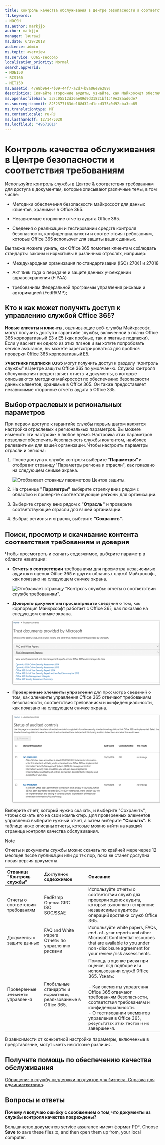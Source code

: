 ```yaml
---
title: Контроль качества обслуживания в Центре безопасности и соответствия требованиям
f1.keywords:
- NOCSH
ms.author: markjjo
author: markjjo
manager: laurawi
ms.date: 6/29/2018
audience: Admin
ms.topic: overview
ms.service: O365-seccomp
localization_priority: Normal
search.appverid:
- MOE150
- BCS160
- MET150
ms.assetid: 47e8b964-4b09-44f7-a2d7-b8a06e8e389c
description: Скачайте сторонние аудиты, узнайте, как Майкрософт обеспечивает безопасность данных клиентов и как вы можете соответствовать ISO, HIPAA, FINRA и FedRAMP при использовании Office 365.
ms.openlocfilehash: 33ec05512d36ae09d9d31821bf1d49e38aad6de7
ms.sourcegitcommit: 8252377f63de188d32ed1ccd37540d92cba3cb65
ms.translationtype: MT
ms.contentlocale: ru-RU
ms.lasthandoff: 12/14/2020
ms.locfileid: "49671010"
---
```

# <a name="service-assurance-in-the-security--compliance-center"></a>Контроль качества обслуживания в Центре безопасности и соответствия требованиям

Используйте контроль службы в Центре & соответствия требованиям для доступа к документам, которые описывают различные темы, в том числе: 
  
- Методики обеспечения безопасности майкрософт для данных клиентов, хранимые в Office 365. 
    
- Независимые сторонние отчеты аудита Office 365. 
    
- Сведения о реализации и тестировании средств контроля безопасности, конфиденциальности и соответствия требованиям, которые Office 365 использует для защиты ваших данных. 
    
Вы также можете узнать, как Office 365 помогает клиентам соблюдать стандарты, законы и нормативы в различных отраслях, например:
  
-  Международная организация по стандартизации (ISO) 27001 и 27018 
    
- Акт 1996 года о передаче и защите данных учреждений здравоохранения (HIPAA)
    
- требованиям Федеральной программы управления рисками и авторизацией (FedRAMP);
    
## <a name="who-can-access-office-365-service-assurance-and-how"></a>Кто и как может получить доступ к управлению службой Office 365?

 **Новые клиенты и клиенты,** оценивающие веб-службы Майкрософт, могут получить доступ к гарантийе службы, включенной в планы Office 365 корпоративный E3 и E5 (как пробные, так и платные подписки). Если у вас нет ни одного из этих планов и вы хотите попробовать service assurance, вы можете зарегистрироваться для пробной проверки [Office 365 корпоративный E5.](https://go.microsoft.com/fwlink/p/?LinkID=698279)
  
 **Участники подписки O365** могут получить доступ к разделу "Контроль службы" в Центре защиты Office 365 по умолчанию. Служба контроля обслуживания предоставляет отчеты и документы, в которые описываются методики майкрософт по обеспечению безопасности данных клиентов, хранимые в Office 365. Он также предоставляет независимые сторонние отчеты аудита в Office 365.
 
## <a name="choose-your-industry-and-regional-settings"></a>Выбор отраслевых и региональных параметров
<a name="Chooseyourindustryregional"> </a>

При первом доступе к гарантийе службы первым шагом является настройка отраслевых и региональных параметров. Вы можете изменить эти настройки в любое время. Настройка этих параметров позволяет обеспечить безопасность службы контентом, наиболее релевантным для вашей организации. Чтобы настроить параметры отрасли и региона:
  
1. После доступа к службе контроля выберите **"Параметры"** и отобразит страницу "Параметры региона и отрасли", как показано на следующем снимке экрана. 
    
    ![Отображает страницу параметров Центра защиты.](../media/101716e8-9c0a-4839-a2c0-f6aacf64eb9d.png)
  
2. На странице **"Параметры"** выберите стрелку вниз рядом с областью и проверьте соответствующие регионы для организации.  
    
3. Выберите стрелку вниз рядом с **"Отрасль"** и проверьте соответствующие отрасли для вашей организации. 
    
4. Выбрав регионы и отрасли, выберите **"Сохранить".**
    
## <a name="find-review-and-download-compliance-and-trust-content"></a>Поиск, просмотр и скачивание контента соответствия требованиям и доверия
<a name="Chooseyourindustryregional"> </a>

Чтобы просмотреть и скачать содержимое, выберите параметр в области навигации:
  
- **Отчеты о соответствии** требованиям для просмотра независимых аудитов и оценок Office 365 и других облачных служб Майкрософт, как показано на следующем снимке экрана. 
    
    ![Отображает страницу "Контроль службы: отчеты о соответствии службе требованиям".](../media/149f2181-a558-4963-85e5-8d5ebc7cdac8.png)
  
- **Доверять документам просматривать** сведения о том, как корпорация Майкрософт работает с Office 365, как показано на следующем снимке экрана. 
    
    ![Отображает страницу "Контроль качества обслуживания": документы доверия, предоставленные корпорацией Майкрософт](../media/5dd4e89a-25a2-45e7-8d6c-a5c5b9237327.png)
  
- **Проверенные элементы управления** для просмотра сведений о том, как элементы управления Office 365 отвечают требованиям безопасности, соответствия требованиям и конфиденциальности, как показано на следующем снимке экрана. 
    
    ![Отображает экран проверенных элементов управления service assurance.](../media/4baf252b-603d-45e0-af12-32616154df65.png)
  
Выберите отчет, который нужно скачать, и выберите  "Сохранить", чтобы скачать его на свой компьютер. Для проверенных элементов управления выберите нужный отчет, а затем выберите **"Скачать".** В таблице ниже описаны отчеты, которые можно найти на каждой странице контроля качества обслуживания. 
  
> [!NOTE]
> Отчеты и документы службы можно скачать по крайней мере через 12 месяцев после публикации или до тех пор, пока не станет доступна новая версия документа. 
  
|**Страница "Контроль службы"**|**Доступное содержимое**|**Описание**|
|:-----|:-----|:-----|
|Отчеты о соответствии требованиям  <br/> | FedRamp  <br/>  Оценка GRC  <br/>  ISO  <br/>  SOC/SSAE  <br/> |Используйте отчеты о соответствии служб для проверки оценок аудита, которые выполняют сторонние независимые аудиторы операций доставки служб Office 365.  <br/> |
|Документы о защите данных  <br/> | FAQ and White Papers  <br/>  Отчеты по управлению рисками  <br/> |Используйте white papers, FAQs, end-of-year reports and other Microsoft Confidential resources that are available to you under non-disclosure agreement for your review /risk assessments.  <br/> |
|Проверенные элементы управления  <br/> |Глобальные стандарты и нормативы, реализованные в Office 365.  <br/> | Помощь в оценке риска при оценке, под подборе или использовании служб Office 365. Узнать:  <br/> <br/>- Как элементы управления Office 365 отвечают требованиям безопасности, соответствия требованиям и конфиденциальности.  <br/>- О тестировании элементов управления в Office 365, результатах этих тестов и их завершения.  <br/> |
   
В зависимости от конкретной настройки параметры, включенные в представление, могут иметь некоторые различия.
    
## <a name="get-help-with-service-assurance"></a>Получите помощь по обеспечению качества обслуживания
<a name="addother"> </a>

[Обращение в службу поддержки продуктов для бизнеса. Справка для администраторов](https://docs.microsoft.com/microsoft-365/admin/contact-support-for-business-products).
  
## <a name="frequently-asked-questions"></a>Вопросы и ответы
<a name="addother"> </a>

 **Почему я получаю ошибку с сообщением о том, что документы из службы контроля качества повреждены?**
  
Большинство документов service assurance имеют формат PDF. Choose **Save** to save these files to, and then open them up from, your local computer. 
